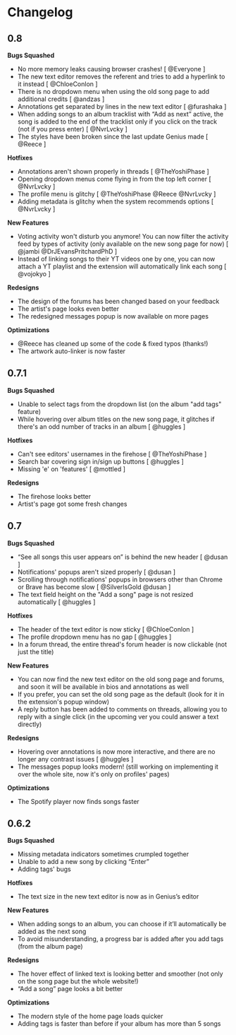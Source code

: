 # Changelog

## 0.8
**Bugs Squashed**
- No more memory leaks causing browser crashes! [ @Everyone ]
- The new text editor removes the referent and tries to add a hyperlink to it instead [ @ChloeConlon ]
- There is no dropdown menu when using the old song page to add additional credits [ @andzas ]
- Annotations get separated by lines in the new text editor [ @furashaka ]
- When adding songs to an album tracklist with “Add as next” active, the song is added to the end of the tracklist only if you click on the track (not if you press enter) [ @NvrLvcky ]
- The styles have been broken since the last update Genius made [ @Reece ]

**Hotfixes**
- Annotations aren't shown properly in threads [ @TheYoshiPhase ]
- Opening dropdown menus come flying in from the top left corner [ @NvrLvcky ]
- The profile menu is glitchy [ @TheYoshiPhase @Reece @NvrLvcky ]
- Adding metadata is glitchy when the system recommends options [ @NvrLvcky ]

**New Features**
- Voting activity won't disturb you anymore! You can now filter the activity feed by types of activity (only available on the new song page for now) [ @jambi @DrJEvansPritchardPhD ]
- Instead of linking songs to their YT videos one by one, you can now attach a YT playlist and the extension will automatically link each song [ @vojokyo  ]

**Redesigns**
- The design of the forums has been changed based on your feedback
- The artist's page looks even better
- The redesigned messages popup is now available on more pages

**Optimizations**
- @Reece has cleaned up some of the code & fixed typos (thanks!)
- The artwork auto-linker is now faster

## 0.7.1
**Bugs Squashed**
- Unable to select tags from the dropdown list (on the album "add tags" feature)
- While hovering over album titles on the new song page, it glitches if there's an odd number of tracks in an album [ @huggles ]

**Hotfixes**
- Can't see editors' usernames in the firehose [ @TheYoshiPhase ]
- Search bar covering sign in/sign up buttons [ @huggles ]
- Missing 'e' on 'features' [ @mottled ]

**Redesigns**
- The firehose looks better
- Artist's page got some fresh changes

## 0.7
**Bugs Squashed**
- “See all songs this user appears on” is behind the new header [ @dusan ]
- Notifications' popups aren't sized properly [ @dusan ]
- Scrolling through notifications' popups in browsers other than Chrome or Brave has become slow [ @SilverIsGold @dusan ]
- The text field height on the "Add a song" page is not resized automatically [ @huggles ]

**Hotfixes**
- The header of the text editor is now sticky [ @ChloeConlon ]
- The profile dropdown menu has no gap [ @huggles ]
- In a forum thread, the entire thread's forum header is now clickable (not just the title)

**New Features**
- You can now find the new text editor on the old song page and forums, and soon it will be available in bios and annotations as well
- If you prefer, you can set the old song page as the default (look for it in the extension's popup window)
- A reply button has been added to comments on threads, allowing you to reply with a single click (in the upcoming ver you could answer a text directly)

**Redesigns**
- Hovering over annotations is now more interactive, and there are no longer any contrast issues [ @huggles ]
- The messages popup looks modern! (still working on implementing it over the whole site, now it's only on profiles' pages)

**Optimizations**
- The Spotify player now finds songs faster

## 0.6.2
**Bugs Squashed**
- Missing metadata indicators sometimes crumpled together
- Unable to add a new song by clicking “Enter”
- Adding tags' bugs

**Hotfixes**
- The text size in the new text editor is now as in Genius’s editor

**New Features**
- When adding songs to an album, you can choose if it’ll automatically be added as the next song
- To avoid misunderstanding, a progress bar is added after you add tags (from the album page)

**Redesigns**
- The hover effect of linked text is looking better and smoother (not only on the song page but the whole website!)
- “Add a song” page looks a bit better

**Optimizations**
- The modern style of the home page loads quicker
- Adding tags is faster than before if your album has more than 5 songs